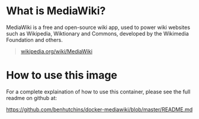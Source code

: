 # What is MediaWiki?

MediaWiki is a free and open-source wiki app, used to power wiki websites such
as Wikipedia, Wiktionary and Commons, developed by the Wikimedia Foundation and
others.

> [wikipedia.org/wiki/MediaWiki](https://en.wikipedia.org/wiki/MediaWiki)

# How to use this image

For a complete explaination of how to use this container, please see the full readme on github at:

https://github.com/benhutchins/docker-mediawiki/blob/master/README.md

